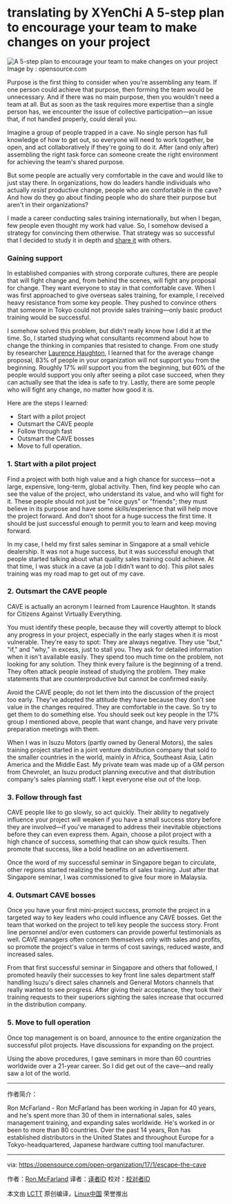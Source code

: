 translating by XYenChi
A 5-step plan to encourage your team to make changes on your project
============================================================

 ![A 5-step plan to encourage your team to make changes on your project](https://opensource.com/sites/default/files/styles/image-full-size/public/images/business/BIZ_Maze2.png?itok=egeRn990 "A 5-step plan to encourage your team to make changes on your project") 
Image by : opensource.com

Purpose is the first thing to consider when you're assembling any team. If one person could achieve that purpose, then forming the team would be unnecessary. And if there was no main purpose, then you wouldn't need a team at all. But as soon as the task requires more expertise than a single person has, we encounter the issue of collective participation—an issue that, if not handled properly, could derail you.

Imagine a group of people trapped in a cave. No single person has full knowledge of how to get out, so everyone will need to work together, be open, and act collaboratively if they're going to do it. After (and only after) assembling the right task force can someone create the right environment for achieving the team's shared purpose.

But some people are actually very comfortable in the cave and would like to just stay there. In organizations, how do leaders handle individuals who actually _resist_ productive change, people who are comfortable in the cave? And how do they go about finding people who do share their purpose but aren't in their organizations?

I made a career conducting sales training internationally, but when I began, few people even thought my work had value. So, I somehow devised a strategy for convincing them otherwise. That strategy was so successful that I decided to study it in depth and [share it][2] with others.

### Gaining support

In established companies with strong corporate cultures, there are people that will fight change and, from behind the scenes, will fight any proposal for change. They want everyone to stay in that comfortable cave. When I was first approached to give overseas sales training, for example, I received heavy resistance from some key people. They pushed to convince others that someone in Tokyo could not provide sales training—only basic product training would be successful.

I somehow solved this problem, but didn't really know how I did it at the time. So, I started studying what consultants recommend about how to change the thinking in companies that resisted to change. From one study by researcher [Laurence Haughton][3], I learned that for the average change proposal, 83% of people in your organization will not support you from the beginning. Roughly 17% _will_ support you from the beginning, but 60% of the people would support you only after seeing a pilot case succeed, when they can actually see that the idea is safe to try. Lastly, there are some people who will fight any change, no matter how good it is.

Here are the steps I learned:

*   Start with a pilot project
*   Outsmart the CAVE people
*   Follow through fast
*   Outsmart the CAVE bosses
*   Move to full operation.

### 1\. Start with a pilot project

Find a project with both high value and a high chance for success—not a large, expensive, long-term, global activity. Then, find key people who can see the value of the project, who understand its value, and who will fight for it. These people should not just be "nice guys" or "friends"; they must believe in its purpose and have some skills/experience that will help move the project forward. And don't shoot for a huge success the first time. It should be just successful enough to permit you to learn and keep moving forward.

In my case, I held my first sales seminar in Singapore at a small vehicle dealership. It was not a huge success, but it was successful enough that people started talking about what quality sales training could achieve. At that time, I was stuck in a cave (a job I didn't want to do). This pilot sales training was my road map to get out of my cave.

### 2\. Outsmart the CAVE people

CAVE is actually an acronym I learned from Laurence Haughton. It stands for Citizens Against Virtually Everything.

You must identify these people, because they will covertly attempt to block any progress in your project, especially in the early stages when it is most vulnerable. They're easy to spot: They are always negative. They use "but," "if," and "why," in excess, just to stall you. They ask for detailed information when it isn't available easily. They spend too much time on the problem, not looking for any solution. They think every failure is the beginning of a trend. They often attack people instead of studying the problem. They make statements that are counterproductive but cannot be confirmed easily.

Avoid the CAVE people; do not let them into the discussion of the project too early. They've adopted the attitude they have because they don't see value in the changes required. They are comfortable in the cave. So try to get them to do something else. You should seek out key people in the 17% group I mentioned above, people that want change, and have very private preparation meetings with them.

When I was in Isuzu Motors (partly owned by General Motors), the sales training project started in a joint venture distribution company that sold to the smaller countries in the world, mainly in Africa, Southeast Asia, Latin America and the Middle East. My private team was made up of a GM person from Chevrolet, an Isuzu product planning executive and that distribution company's sales planning staff. I kept everyone else out of the loop.

### 3\. Follow through fast

CAVE people like to go slowly, so act quickly. Their ability to negatively influence your project will weaken if you have a small success story before they are involved—if you've managed to address their inevitable objections before they can even express them. Again, choose a pilot project with a high chance of success, something that can show quick results. Then promote that success, like a bold headline on an advertisement.

Once the word of my successful seminar in Singapore began to circulate, other regions started realizing the benefits of sales training. Just after that Singapore seminar, I was commissioned to give four more in Malaysia.

### 4\. Outsmart CAVE bosses

Once you have your first mini-project success, promote the project in a targeted way to key leaders who could influence any CAVE bosses. Get the team that worked on the project to tell key people the success story. Front line personnel and/or even customers can provide powerful testimonials as well. CAVE managers often concern themselves only with sales and profits, so promote the project's value in terms of cost savings, reduced waste, and increased sales.

From that first successful seminar in Singapore and others that followed, I promoted heavily their successes to key front line sales department staff handling Isuzu's direct sales channels and General Motors channels that really wanted to see progress. After giving their acceptance, they took their training requests to their superiors sighting the sales increase that occurred in the distribution company.

### 5\. Move to full operation

Once top management is on board, announce to the entire organization the successful pilot projects. Have discussions for expanding on the project.

Using the above procedures, I gave seminars in more than 60 countries worldwide over a 21-year career. So I did get out of the cave—and really saw a lot of the world.

--------------------------------------------------------------------------------

作者简介：

Ron McFarland - Ron McFarland has been working in Japan for 40 years, and he's spent more than 30 of them in international sales, sales management training, and expanding sales worldwide. He's worked in or been to more than 80 countries. Over the past 14 years, Ron has established distributors in the United States and throughout Europe for a Tokyo-headquartered, Japanese hardware cutting tool manufacturer. 

--------------------------------------------------------------------------------

via: https://opensource.com/open-organization/17/1/escape-the-cave

作者：[Ron McFarland][a]
译者：[译者ID](https://github.com/译者ID)
校对：[校对者ID](https://github.com/校对者ID)

本文由 [LCTT](https://github.com/LCTT/TranslateProject) 原创编译，[Linux中国](https://linux.cn/) 荣誉推出

[a]:https://opensource.com/users/ron-mcfarland
[1]:https://opensource.com/open-organization/17/1/escape-the-cave?rate=dBJIKVJy720uFj0PCfa1JXDZKkMwozxV8TB2qJnoghM
[2]:http://www.slideshare.net/RonMcFarland1/creating-change-58994683
[3]:http://www.laurencehaughton.com/
[4]:https://opensource.com/user/68021/feed
[5]:https://opensource.com/open-organization/17/1/escape-the-cave#comments
[6]:https://opensource.com/users/ron-mcfarland
